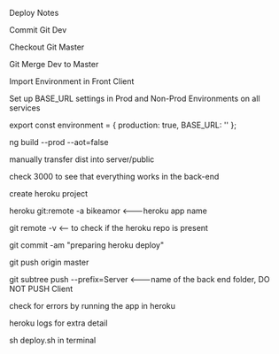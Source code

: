 Deploy Notes

Commit Git Dev

Checkout Git Master

Git Merge Dev to Master

Import Environment in Front Client

Set up BASE_URL settings in Prod and Non-Prod Environments on all services

export const environment = {
  production: true,
  BASE_URL: ''
};

ng build --prod --aot=false

manually transfer dist into server/public

check 3000 to see that everything works in the back-end

create heroku project

heroku git:remote  -a bikeamor  <---heroku app name

git remote -v  <-- to check if the heroku repo is present

git commit -am "preparing heroku deploy"

git push origin master

git subtree push --prefix=Server <---name of the back end folder, DO NOT PUSH Client

check for errors by running the app in heroku

heroku logs for extra detail






sh deploy.sh in terminal
